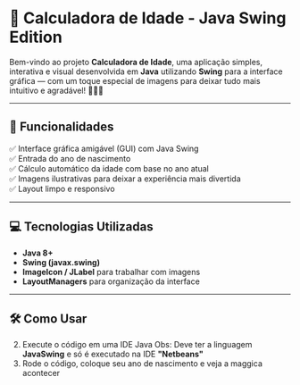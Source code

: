# 🧮 Calculadora de Idade - Java Swing Edition

Bem-vindo ao projeto **Calculadora de Idade**, uma aplicação simples, interativa e visual desenvolvida em **Java** utilizando **Swing** para a interface gráfica — com um toque especial de imagens para deixar tudo mais intuitivo e agradável! 🎨👶🎂

---

## 🚀 Funcionalidades

✅ Interface gráfica amigável (GUI) com Java Swing  
✅ Entrada do ano de nascimento  
✅ Cálculo automático da idade com base no ano atual  
✅ Imagens ilustrativas para deixar a experiência mais divertida  
✅ Layout limpo e responsivo

---

## 💻 Tecnologias Utilizadas

- **Java 8+**
- **Swing (javax.swing)**
- **ImageIcon / JLabel** para trabalhar com imagens
- **LayoutManagers** para organização da interface

---

## 🛠️ Como Usar

2. Execute o código em uma IDE Java
   Obs: Deve ter a linguagem **JavaSwing** e só é
   executado na IDE **"Netbeans"**
3. Rode o código, coloque seu ano de nascimento e veja a maggica acontecer

